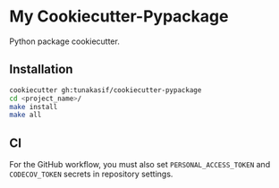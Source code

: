 # My Cookiecutter-Pypackage

Python package cookiecutter.

## Installation

```sh
cookiecutter gh:tunakasif/cookiecutter-pypackage
cd <project_name>/
make install
make all
```
## CI

For the GitHub workflow, you must also set `PERSONAL_ACCESS_TOKEN` and `CODECOV_TOKEN` secrets in repository settings.
